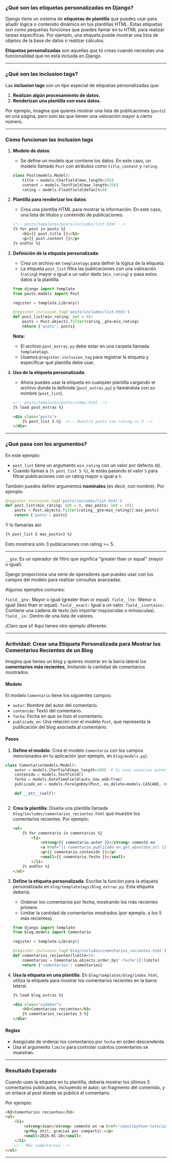 ### ¿Qué son las etiquetas personalizadas en Django?

Django tiene un sistema de **etiquetas de plantilla** que puedes usar para añadir lógica o contenido dinámico en tus plantillas HTML. Estas etiquetas son como pequeñas funciones que puedes llamar en tu HTML para realizar tareas específicas. Por ejemplo, una etiqueta puede mostrar una lista de objetos de la base de datos o realizar cálculos.

**Etiquetas personalizadas** son aquellas que tú creas cuando necesitas una funcionalidad que no está incluida en Django.

---

### ¿Qué son las **inclusion tags**?

Las **inclusion tags** son un tipo especial de etiquetas personalizadas que:
1. **Realizan algún procesamiento de datos.**
2. **Renderizan una plantilla con esos datos.**

Por ejemplo, imagina que quieres mostrar una lista de publicaciones (`posts`) en una página, pero solo las que tienen una valoración mayor a cierto número.

---

### Cómo funcionan las **inclusion tags**

1. **Modelo de datos**:
   - Se define un modelo que contiene los datos. En este caso, un modelo llamado `Post` con atributos como `title`, `content` y `rating`.

   ```python
   class Post(models.Model):
       title = models.CharField(max_length=256)
       content = models.TextField(max_length=256)
       rating = models.FloatField(default=0)
   ```

2. **Plantilla para renderizar los datos**:
   - Crea una plantilla HTML para mostrar la información. En este caso, una lista de títulos y contenido de publicaciones.

   ```html
   <!-- posts/templates/posts/includes/list.html -->
   {% for post in posts %}
       <h1>{{ post.title }}</h1>
       <p>{{ post.content }}</p>
   {% endfor %}
   ```

3. **Definición de la etiqueta personalizada**:
   - Crea un archivo en `templatetags` para definir la lógica de la etiqueta.
   - La etiqueta `post_list` filtra las publicaciones con una valoración (`rating`) mayor o igual a un valor dado (`min_rating`) y pasa estos datos a la plantilla.

   ```python
   from django import template
   from posts.models import Post

   register = template.Library()

   @register.inclusion_tag('posts/includes/list.html')
   def post_list(min_rating: int = 0):
       posts = Post.objects.filter(rating__gte=min_rating)
       return {'posts': posts}
   ```

   **Nota:** 
   - El archivo `post_extras.py` debe estar en una carpeta llamada `templatetags`.
   - Usamos `@register.inclusion_tag` para registrar la etiqueta y especificar qué plantilla debe usar.

4. **Uso de la etiqueta personalizada**:
   - Ahora puedes usar la etiqueta en cualquier plantilla cargando el archivo donde la definiste (`post_extras.py`) y llamándola con su nombre (`post_list`).

   ```html
   <!-- posts/templates/posts/index.html -->
   {% load post_extras %}

   <div class="posts">
       {% post_list 5 %}  <!-- Muestra posts con rating >= 5 -->
   </div>
   ```

---

### ¿Qué pasa con los argumentos?

En este ejemplo:
- `post_list` tiene un argumento `min_rating` con un valor por defecto (`0`).
- Cuando llamas a `{% post_list 5 %}`, le estás pasando el valor `5` para filtrar publicaciones con un rating mayor o igual a `5`.

También puedes definir argumentos **nominales** (es decir, con nombre). Por ejemplo:

```python
@register.inclusion_tag('posts/includes/list.html')
def post_list(min_rating: int = 0, max_posts: int = 10):
    posts = Post.objects.filter(rating__gte=min_rating)[:max_posts]
    return {'posts': posts}
```

Y lo llamarías así:

```html
{% post_list 5 max_posts=3 %}
```

Esto mostrará solo 3 publicaciones con rating >= 5.

---

`__gte`: Es un operador de filtro que significa "greater than or equal" (mayor o igual).

Django proporciona una serie de operadores que puedes usar con los campos del modelo para realizar consultas avanzadas.

Algunos ejemplos comunes:

`field__gte:` Mayor o igual (greater than or equal).
`field__lte:` Menor o igual (less than or equal).
`field__exact:` Igual a un valor.
`field__icontains:` Contiene una cadena de texto (sin importar mayúsculas o minúsculas).
`field__in:` Dentro de una lista de valores.


¡Claro que sí! Aquí tienes otro ejemplo diferente:

---

### Actividad: Crear una Etiqueta Personalizada para Mostrar los Comentarios Recientes de un Blog

Imagina que tienes un blog y quieres mostrar en la barra lateral los **comentarios más recientes**, limitando la cantidad de comentarios mostrados.

#### Modelo

El modelo `Comentario` tiene los siguientes campos:

- `autor`: Nombre del autor del comentario.
- `contenido`: Texto del comentario.
- `fecha`: Fecha en que se hizo el comentario.
- `publicado_en`: Una relación con el modelo `Post`, que representa la publicación del blog asociada al comentario.

#### Pasos

1. **Define el modelo**: Crea el modelo `Comentario` con los campos mencionados en tu aplicación (por ejemplo, en `blog/models.py`).
```python
class Comentario(models.Model):
    autor = models.CharField(max_length=100)  # Si usas usuarios autenticados, reemplázalo con User
    contenido = models.TextField()
    fecha = models.DateTimeField(auto_now_add=True)
    publicado_en = models.ForeignKey(Post, on_delete=models.CASCADE, related_name="comentarios")

    def __str__(self):
        
```

2. **Crea la plantilla**: Diseña una plantilla llamada `blog/includes/comentarios_recientes.html` que muestre los comentarios recientes. Por ejemplo:
   ```html
   <ul>
       {% for comentario in comentarios %}
           <li>
               <strong>{{ comentario.autor }}</strong> comentó en 
               <a href="{{ comentario.publicado_en.get_absolute_url }}">{{ comentario.publicado_en.title }}</a>:
               <p>{{ comentario.contenido }}</p>
               <small>{{ comentario.fecha }}</small>
           </li>
       {% endfor %}
   </ul>
   ```

3. **Define la etiqueta personalizada**: Escribe la función para la etiqueta personalizada en `blog/templatetags/blog_extras.py`. Esta etiqueta debería:

   - Ordenar los comentarios por fecha, mostrando los más recientes primero.
   - Limitar la cantidad de comentarios mostrados (por ejemplo, a los 5 más recientes).

   ```python
   from django import template
   from blog.models import Comentario

   register = template.Library()

   @register.inclusion_tag('blog/includes/comentarios_recientes.html')
   def comentarios_recientes(limite=5):
       comentarios = Comentario.objects.order_by('-fecha')[:limite]
       return {'comentarios': comentarios}
   ```

4. **Usa la etiqueta en una plantilla**: En `blog/templates/blog/index.html`, utiliza la etiqueta para mostrar los comentarios recientes en la barra lateral.

   ```html
   {% load blog_extras %}

   <div class="sidebar">
       <h3>Comentarios recientes</h3>
       {% comentarios_recientes 5 %}
   </div>
   ```

#### Reglas

- Asegúrate de ordenar los comentarios por `fecha` en orden descendente.
- Usa el argumento `limite` para controlar cuántos comentarios se muestran.

---

### Resultado Esperado

Cuando uses la etiqueta en tu plantilla, debería mostrar los últimos 5 comentarios publicados, incluyendo el autor, un fragmento del contenido, y un enlace al post donde se publicó el comentario.

Por ejemplo:
```html
<h3>Comentarios recientes</h3>
<ul>
    <li>
        <strong>Juan</strong> comentó en <a href="/post/python-tutorial/">Python Tutorial</a>:
        <p>Muy útil, gracias por compartir.</p>
        <small>2025-01-10</small>
    </li>
    <!-- Más comentarios -->
</ul>
```

---

